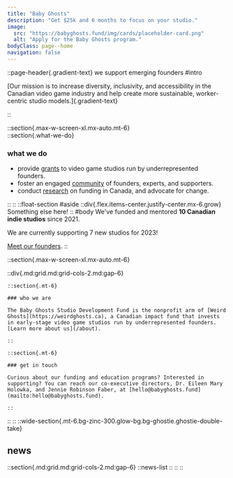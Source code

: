 ```yaml
---
title: "Baby Ghosts"
description: "Get $25k and 6 months to focus on your studio."
image:
  src: "https://babyghosts.fund/img/cards/placeholder-card.png"
  alt: "Apply for the Baby Ghosts program."
bodyClass: page--home
navigation: false
---
```


::page-header{.gradient-text}
we support emerging founders
#intro

[Our mission is to increase diversity, inclusivity, and accessibility in the Canadian video game industry and help create more sustainable, worker-centric studio models.]{.gradient-text}

::

::section{.max-w-screen-xl.mx-auto.mt-6}  
  ::section{.what-we-do}
  ### what we do

  - provide [grants](/grant-and-accelerator) to video game studios run by underrepresented founders.
  - foster an engaged [community](/get-involved) of founders, experts, and supporters.
  - conduct [research](/research-and-impact) on funding in Canada, and advocate for change. 

  ::
::
::float-section
#aside
::div{.flex.items-center.justify-center.mx-6.grow}
  Something else here!
::
#body
  We've funded and mentored **10 Canadian indie studios** since 2021.
  
  We are currently supporting 7 new studios for 2023!
  
  [Meet our founders](/about#studios).
::

::section{.max-w-screen-xl.mx-auto.mt-6}  

  ::div{.md:grid.md:grid-cols-2.md:gap-6}

    ::section{.mt-6}

    ### who we are

    The Baby Ghosts Studio Development Fund is the nonprofit arm of [Weird Ghosts](https://weirdghosts.ca), a Canadian impact fund that invests in early-stage video game studios run by underrepresented founders. [Learn more about us](/about).

    ::

    ::section{.mt-6}

    ### get in touch

    Curious about our funding and education programs? Interested in supporting? You can reach our co-executive directors, Dr. Eileen Mary Holowka, and Jennie Robinson Faber, at [hello@babyghosts.fund](mailto:hello@babyghosts.fund).

    ::
  ::
::
::wide-section{.mt-6.bg-zinc-300.glow-bg.bg-ghostie.ghostie-double-take}  
  ## news
  ::section{.md:grid.md:grid-cols-2.md:gap-6}
    ::news-list
    ::
  ::
::

